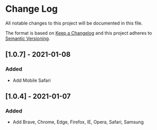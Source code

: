 # Change Log
All notable changes to this project will be documented in this file.
 
The format is based on [Keep a Changelog](http://keepachangelog.com/)
and this project adheres to [Semantic Versioning](http://semver.org/).
 
## [1.0.7] - 2021-01-08
 
### Added
- Add Mobile Safari
 


## [1.0.4] - 2021-01-07
 
### Added
- Add Brave, Chrome, Edge, Firefox, IE, Opera, Safari, Samsung
